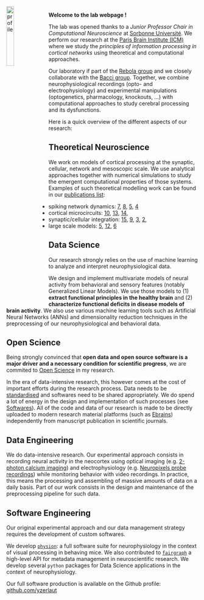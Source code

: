 <div><img src="../docs/profile.png" alt="profile" width="20%" align="left" style="margin-right: 10px"></div>

**Welcome to the lab webpage !**

The lab was opened thanks to a _Junior Professor Chair in Computational Neuroscience_ at [Sorbonne Université](https://www.sorbonne-universite.fr/). We perform our research at the [Paris Brain Institute (ICM)](https://institutducerveau-icm.org/) where we study the *principles of information processing in cortical networks* using theoretical and computational approaches. 

Our laboratory if part of the [Rebola group](https://therebolalab.org) and we closely collaborate with the [Bacci group](https://baccilab.org). Together, we combine neurophysiological recordings (opto- and electrophysiology) and experimental manipulations (optogenetics, pharmacology, knockouts, ...) with computational approaches to study cerebral processing and its dysfunctions.

Here is a quick overview of the different aspects of our research:

## Theoretical Neuroscience

We work on models of cortical processing at the synaptic, cellular, network and mesoscopic scale. 
We use analytical approaches together with numerical simulations to study the emergent computational properties of those systems. 
Examples of such theoretical modelling work can be found in our [publications list](./publications.md):
- spiking network dynamics: [7](./publications.md/#7), [8](./publications.md/#8), [5](./publications.md/#5), [4](./publications.md/#4)
- cortical microcircuits: [10](./publications.md/#10), [13](./publications.md/#13), [14](./publications.md/#14), 
- synaptic/cellular integration: [15](./publications.md/#15), [9](./publications.md/#9), [3](./publications.md/#3), [2](./publications.md/#2), 
- large scale models: [5](./publications.md/#5), [12](./publications.md/#12), [6](./publications.md/#6)

## Data Science 

Our research strongly relies on the use of machine learning to analyze and interpret neurophysiological data. 

We design and implement multivariate models of neural activity from behavioral and sensory features (notably Generalized Linear Models). We use those models to (1) **extract functional principles in the healthy brain** and (2) **characterize functional deficits in disease models of brain activity**.
We also use various machine learning tools such as Artificial Neural Networks (ANNs) and dimensionality reduction techniques in the preprocessing of our neurophysiological and behavioral data.

## Open Science

Being strongly convinced that **open data and open source software is a major driver and a necessary condition for scientific progress**, we are commited to [Open Science](https://en.wikipedia.org/wiki/Open_science) in my research. 

In the era of data-intensive research, this however comes at the cost of important efforts during the research process. 
Data needs to be [standardised](https://www.nature.com/articles/sdata201618) and softwares need to be shared appropriately. 
We do spend a lot of energy in the design and implementation of such processes (see [Softwares](./softwares)).
All of the code and data of our research is made to be directly uploaded to modern research material platforms (such as [Ebrains](https://ebrains.eu)) independently from manuscript publication in scientific journals.

## Data Engineering

We do data-intensive research. Our experimental approach consists in recording neural activity in the neocortex using optical imaging (e.g. [2-photon calcium imaging](https://www.nature.com/articles/s43586-022-00147-1)) and electrophysiology (e.g. [Neuropixels probe recordings](https://www.science.org/doi/abs/10.1126/science.abf4588)) while monitoring behavior with video recordings. In practice, this means the processing and assembling of massive amounts of data on a daily basis. Part of our work consists in the design and maintenance of the preprocessing pipeline for such data.

## Software Engineering

Our original experimental approach and our data management strategy requires the development of custom softwares.

We develop [`physion`](https://github.com/yzerlaut/physion): a full software suite for neurophysiology in the context of visual processing in behaving mice. We also contributed to [`fairgraph`](https://fairgraph.readthedocs.io) a high-level API for metadata management in neuroscientific research. We develop several `python` packages for Data Science applications in the context of neurophysiology.

Our full software production is available on the Github profile: [github.com/yzerlaut](https://github.com/yzerlaut)
